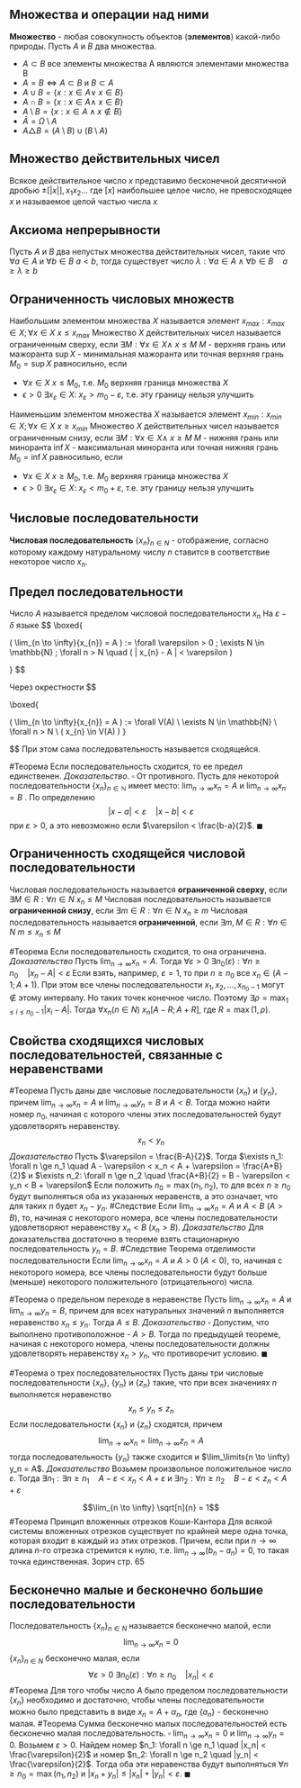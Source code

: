 ## Множества и операции над ними
**Множество** - любая совокупность объектов (**элементов**) какой-либо природы.
Пусть $A$ и $B$ два множества.
- $A \subset B$ все элементы множества А являются элементами множества В
- $A = B \iff A \subset B$  и $B\subset A$
- $A \cup B = \{ x: x \in A \lor \ x \in B \}$
- $A \cap B = \{ x: x \in A \land \ x \in B \}$ 
- $A \setminus B = \{ x: x \in A \land x \notin B \}$
- $\bar{A} = \Omega \setminus A$
- $A \triangle B = (A \setminus B) \cup (B \setminus A)$
## Множество действительных чисел
Всякое действительное число $x$ представимо беcконечной десятичной дробью $\pm [ |x|], x_1 x_2 \dots$
где $[x]$ наибольшее целое число, не превосходящее $x$ и называемое целой частью числа $x$ 
## Аксиома непрерывности
Пусть $A$ и $B$ два непустых множества действительных чисел, такие что $\forall a \in A$ и $\forall b \in B$ $a<b$, тогда существует число $\lambda: \forall a\in A \land \forall b \in B \quad a \ge \lambda \ge b$
## Ограниченность числовых множеств
Наибольшим элементом множества $X$ называется элемент $x_{max}: x_{max} \in X; \forall x \in X \ x \le x_{max}$
Множество $X$ действительных чисел называется ограниченным сверху, если $\exists M: \forall x \in X  \land\ x\le M$
$M$ - верхняя грань или мажоранта
$\sup X$ - минимальная мажоранта или точная верхняя грань
$M_0 = \sup X$ равносильно, если
- $\forall x \in X \ x\le M_0$, т.е. $M_0$ верхняя граница множества $X$
- $\epsilon > 0 \ \exists x_\varepsilon \in X: \ x_\varepsilon > m_0 - \varepsilon$, т.е. эту границу нельзя улучшить

Наименьшим элементом множества $X$ называется элемент $x_{min}: x_{min} \in X; \forall x \in X \ x \ge x_{min}$
Множество $X$ действительных чисел называется ограниченным снизу, если $\exists M: \forall x \in X  \land\ x\ge M$
$M$ - нижняя грань или миноранта
$\inf X$ - максимальная миноранта или точная нижняя грань
$M_0 = \inf X$ равносильно, если
- $\forall x \in X \ x\ge M_0$, т.е. $M_0$ верхняя граница множества $X$
- $\epsilon > 0 \ \exists x_\varepsilon \in X: \ x_\varepsilon < m_0 + \varepsilon$, т.е. эту границу нельзя улучшить

## Числовые последовательности
**Числовая последовательность** $\{ x_n\}_{n \in N}$ - отображение, согласно которому каждому натуральному числу $n$ ставится в соответствие некоторое число $x_n$.

## Предел последовательности
Число $A$ называется пределом числовой последовательности $x_n$
На $\varepsilon - \delta$ языке
$$
\boxed{

( \lim_{n \to \infty}{x_{n}} = A ) := \forall \varepsilon > 0 \; \exists N \in \mathbb{N} \; \forall n > N \quad ( | x_{n} - A | < \varepsilon )

}
$$


Через окрестности
$$

\boxed{

( \lim_{n \to \infty}{x_{n}} = A ) := \forall V(A) \ \exists N \in \mathbb{N} \ \forall n > N \ ( x_{n} \in V(A) )
}

$$
При этом сама последовательность называется сходящейся.

#Теорема Если последовательность сходится, то ее предел единственен.
*Доказательство*.
$\square$ От противного. Пусть для некоторой последовательности  $\{ x_n \}_{n \in \mathbb{N}}$ имеет место: $\lim_{n \to \infty} x_n = A$ и $\lim_{n \to \infty} x_n = B$ . По определению
$$|x-a|<\varepsilon \quad |x-b|<\varepsilon$$
при $\varepsilon>0$, а это невозможно если $\varepsilon < \frac{b-a}{2}$. $\blacksquare$
## Ограниченность сходящейся числовой последовательности
Числовая последовательность называется **ограниченной сверху**, если $\exists M \in R: \forall n \in N \ x_n \le M$
Числовая последовательность называется **ограниченной снизу**, если $\exists m \in R: \forall n \in N \ x_n \ge m$
Числовая последовательность называется **ограниченной**, если $\exists m, M \in R: \forall n \in N \ m\le x_n \le M$

#Теорема Если последовательность сходится, то она ограничена.
*Доказательство*
Пусть $\lim_{n \to \infty} x_n = A$. Тогда $\forall \varepsilon > 0 \ \exists n_0(\varepsilon): \forall n \ge n_0 \quad |x_n - A| < \varepsilon$
Если взять, например, $\varepsilon = 1$, то при $n \ge n_0$ все $x_n \in (A-1; A+1)$. При этом все члены последовательности $x_1, x_2, \dots, x_{n_0 - 1}$ могут $\notin$ этому интервалу. Но таких точек конечное число. Поэтому $\exists \rho = \max_{1 \le i \le n_0 -1} |x_i - A|$. Тогда $\forall x_n (n \in N) \ x_n [A-R; A+R]$, где $R = \max{(1, \rho)}$.
## Свойства сходящихся числовых последовательностей, связанные с неравенствами
#Теорема Пусть даны две числовые последовательности $\{x_n\}$ и $\{y_n\}$, причем $\lim_{n \to \infty} x_n = A$ и $\lim_{n \to \infty} y_n = B$ и $A < B$. Тогда можно найти номер $n_0$, начиная с которого члены этих последовательностей будут удовлетворять неравенству.
$$x_n < y_n$$
*Доказательство*
Пусть $\varepsilon = \frac{B-A}{2}$. Тогда
$\exists n_1: \forall n \ge n_1 \quad A - \varepsilon < x_n < A + \varepsilon = \frac{A+B}{2}$  и
$\exists n_2: \forall n \ge n_2 \quad \frac{A+B}{2} = B - \varepsilon < y_n < B + \varepsilon$
Если положить $n_0 = \max{(n_1, n_2)}$, то для всех $n \ge n_0$ будут выполняться оба из указанных неравенств, а это означает, что для таких $n$ будет $x_n - y_n$.
#Следствие 
Если $\lim_{n \to \infty} x_n = A$ и $A < B$ ($A > B$), то, начиная с некоторого номера, все члены последовательности удовлетворяют неравенству $x_n < B$ ($x_n > B$).
*Доказательство*
Для доказательства достаточно в теореме взять стационарную последовательность $y_n = B$.
#Следствие Теорема отделимости последовательности
Если $\lim_{n \to \infty} x_n = A$ и $A>0$ ($A < 0$), то, начиная с некоторого номера, все члены последовательности будут больше (меньше) некоторого положительного (отрицательного) числа.

#Теорема о предельном переходе в неравенстве
Пусть $\lim_{n \to \infty} x_n = A$ и $\lim_{n \to \infty} y_n = B$, причем для всех натуральных значений $n$ выполняется неравенство  $x_n \le y_n$. Тогда $A \le B$.
*Доказательство*
$\square$  Допустим, что выполнено противоположное - $A > B$. Тогда по предыдущей теореме, начиная с некоторого номера, члены последовательности должны удовлетворять неравенству $x_n > y_n$, что противоречит условию. $\blacksquare$

#Теорема о трех последовательностях
Пусть даны три числовые последовательности $\{ x_n \}$, $\{y_n\}$ и $\{z_n\}$ такие, что при всех значениях $n$ выполняется неравенство
$$x_n \le y_n \le z_n$$
Если последовательности $\{ x_n \}$ и $\{ z_n \}$ сходятся, причем
$$\lim_{n \to \infty} x_n = \lim_{n \to \infty} z_n= A$$
тогда последовательность $\{ y_n \}$ также сходится и $\lim_\limits{n \to \infty} y_n = A$.
*Доказательство*
Возьмем произвольное положительное число $\varepsilon$.
Тогда
$\exists n_1: \exists n \ge n_1 \quad A - \varepsilon < x_n < A + \varepsilon$  и
$\exists n_2: \forall n \ge n_2 \quad B - \varepsilon < z_n < A + \varepsilon$

$$\lim_{n \to \infty} \sqrt[n]{n} = 1$$
#Теорема  Принцип вложенных отрезков Коши-Кантора
Для всякой системы вложенных отрезков существует по крайней мере одна точка, которая входит в каждый из этих отрезков. Причем, если при $n \to \infty$ длина $n$-го отрезка стремится к нулю, т.е. $\lim_{n \to \infty} (b_n - a_n) = 0$, то такая точка единственная.
Зорич стр. 65

## Бесконечно малые и бесконечно большие последовательности
Последовательность $\{ x_n \}_{n \in N}$ называется бесконечно малой, если
$$\lim_{n \to \infty} x_n = 0$$
$\{ x_n \}_{n \in N}$ бесконечно малая, если
$$\forall \varepsilon > 0 \ \exists n_0(\varepsilon): \forall n \ge n_0 \quad |x_n| < \varepsilon$$
#Теорема 
Для того чтобы число $A$ было пределом последовательности $\{x_n\}$ необходимо и достаточно, чтобы члены последовательности можно было представить в виде $x_n = A + \alpha_n$, где $\{a_n\}$ - бесконечно малая.
#Теорема Сумма бесконечно малых последовательностей есть бесконечно малая последовательность.
$\square$ $\lim_{n \to \infty} x_n = 0$ и $\lim_{n \to \infty} y_n = 0$. Возьмем $\varepsilon > 0$.
Найдем номер $n_1: \forall n \ge n_1 \quad |x_n| < \frac{\varepsilon}{2}$ и номер $n_2: \forall n \ge n_2 \quad |y_n| < \frac{\varepsilon}{2}$.
Тогда оба эти неравенства будут выполняться $\forall n \ge n_0 = \max{(n_1, n_2)}$ и $|x_n + y_n| \le |x_n| + |y_n| < \varepsilon$. $\blacksquare$ 
 